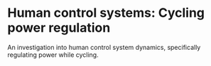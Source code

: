 # Human control systems: Cycling power regulation

An investigation into human control system dynamics,
specifically regulating power while cycling.